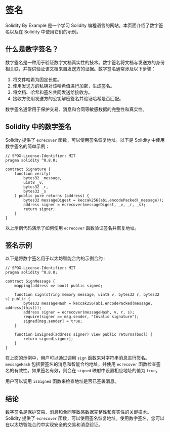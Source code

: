 # 签名

Solidity By Example 是一个学习 Solidity 编程语言的网站。本页面介绍了数字签名以及在 Solidity 中使用它们的示例。

## 什么是数字签名？

数字签名是一种用于验证数字文档真实性的技术。数字签名将文档与发送方的身份相关联，并提供验证该文档来自发送方的证据。数字签名通常涉及以下步骤：

1. 将文件哈希为固定长度。
2. 使用发送方的私钥对该哈希值进行加密，生成签名。
3. 将文档、哈希和签名共同发送给接收方。
4. 接收方使用发送方的公钥解密签名并验证哈希是否匹配。

数字签名通常用于保护交易、消息和合同等敏感数据的完整性和真实性。

## Solidity 中的数字签名

Solidity 提供了 `ecrecover` 函数，可以使用签名恢复地址。以下是 Solidity 中使用数字签名的简单示例：

```solidity
// SPDX-License-Identifier: MIT
pragma solidity ^0.8.0;

contract Signature {
    function verify(
        bytes32 _message,
        uint8 _v,
        bytes32 _r,
        bytes32 _s
    ) public pure returns (address) {
        bytes32 messageDigest = keccak256(abi.encodePacked(_message));
        address signer = ecrecover(messageDigest, _v, _r, _s);
        return signer;
    }
}
```

以上示例代码演示了如何使用 `ecrecover` 函数验证签名并恢复地址。

## 签名示例

以下是将数字签名用于以太坊智能合约的示例合约：

```solidity
// SPDX-License-Identifier: MIT
pragma solidity ^0.8.0;

contract SignMessage {
    mapping(address => bool) public signed;

    function sign(string memory message, uint8 v, bytes32 r, bytes32 s) public {
        bytes32 messageHash = keccak256(abi.encodePacked(message, address(this)));
        address signer = ecrecover(messageHash, v, r, s);
        require(signer == msg.sender, "Invalid signature");
        signed[msg.sender] = true;
    }

    function isSigned(address signer) view public returns(bool) {
        return signed[signer];
    }
}
```

在上面的示例中，用户可以通过调用 `sign` 函数来对字符串消息进行签名。`messageHash` 包括要签名的消息和智能合约地址，并使用 `ecrecover` 函数检查签名的有效性。如果签名有效，则会在 `signed` 映射中设置相应地址的值为 `true`。

用户可以调用 `isSigned` 函数来检查地址是否已签署消息。

## 结论

数字签名是保护交易、消息和合同等敏感数据完整性和真实性的关键技术。Solidity 提供了 `ecrecover` 函数，可以使用签名恢复地址。使用数字签名，您可以在以太坊智能合约中实现安全的交易和消息验证。